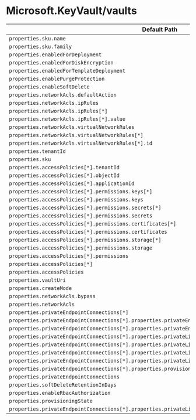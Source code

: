 # Microsoft.KeyVault/vaults

| Default Path | Alias |
|---|---|
| `properties.sku.name` | `Microsoft.KeyVault/vaults/sku.name` |
| `properties.sku.family` | `Microsoft.KeyVault/vaults/sku.family` |
| `properties.enabledForDeployment` | `Microsoft.KeyVault/vaults/enabledForDeployment` |
| `properties.enabledForDiskEncryption` | `Microsoft.KeyVault/vaults/enabledForDiskEncryption` |
| `properties.enabledForTemplateDeployment` | `Microsoft.KeyVault/vaults/enabledForTemplateDeployment` |
| `properties.enablePurgeProtection` | `Microsoft.KeyVault/vaults/enablePurgeProtection` |
| `properties.enableSoftDelete` | `Microsoft.KeyVault/vaults/enableSoftDelete` |
| `properties.networkAcls.defaultAction` | `Microsoft.KeyVault/vaults/networkAcls.defaultAction` |
| `properties.networkAcls.ipRules` | `Microsoft.KeyVault/vaults/networkAcls.ipRules` |
| `properties.networkAcls.ipRules[*]` | `Microsoft.KeyVault/vaults/networkAcls.ipRules[*]` |
| `properties.networkAcls.ipRules[*].value` | `Microsoft.KeyVault/vaults/networkAcls.ipRules[*].value` |
| `properties.networkAcls.virtualNetworkRules` | `Microsoft.KeyVault/vaults/networkAcls.virtualNetworkRules` |
| `properties.networkAcls.virtualNetworkRules[*]` | `Microsoft.KeyVault/vaults/networkAcls.virtualNetworkRules[*]` |
| `properties.networkAcls.virtualNetworkRules[*].id` | `Microsoft.KeyVault/vaults/networkAcls.virtualNetworkRules[*].id` |
| `properties.tenantId` | `Microsoft.Keyvault/vaults/tenantId` |
| `properties.sku` | `Microsoft.Keyvault/vaults/sku` |
| `properties.accessPolicies[*].tenantId` | `Microsoft.Keyvault/vaults/accessPolicies[*].tenantId` |
| `properties.accessPolicies[*].objectId` | `Microsoft.Keyvault/vaults/accessPolicies[*].objectId` |
| `properties.accessPolicies[*].applicationId` | `Microsoft.Keyvault/vaults/accessPolicies[*].applicationId` |
| `properties.accessPolicies[*].permissions.keys[*]` | `Microsoft.Keyvault/vaults/accessPolicies[*].permissions.keys[*]` |
| `properties.accessPolicies[*].permissions.keys` | `Microsoft.Keyvault/vaults/accessPolicies[*].permissions.keys` |
| `properties.accessPolicies[*].permissions.secrets[*]` | `Microsoft.Keyvault/vaults/accessPolicies[*].permissions.secrets[*]` |
| `properties.accessPolicies[*].permissions.secrets` | `Microsoft.Keyvault/vaults/accessPolicies[*].permissions.secrets` |
| `properties.accessPolicies[*].permissions.certificates[*]` | `Microsoft.Keyvault/vaults/accessPolicies[*].permissions.certificates[*]` |
| `properties.accessPolicies[*].permissions.certificates` | `Microsoft.Keyvault/vaults/accessPolicies[*].permissions.certificates` |
| `properties.accessPolicies[*].permissions.storage[*]` | `Microsoft.Keyvault/vaults/accessPolicies[*].permissions.storage[*]` |
| `properties.accessPolicies[*].permissions.storage` | `Microsoft.Keyvault/vaults/accessPolicies[*].permissions.storage` |
| `properties.accessPolicies[*].permissions` | `Microsoft.Keyvault/vaults/accessPolicies[*].permissions` |
| `properties.accessPolicies[*]` | `Microsoft.Keyvault/vaults/accessPolicies[*]` |
| `properties.accessPolicies` | `Microsoft.Keyvault/vaults/accessPolicies` |
| `properties.vaultUri` | `Microsoft.Keyvault/vaults/vaultUri` |
| `properties.createMode` | `Microsoft.Keyvault/vaults/createMode` |
| `properties.networkAcls.bypass` | `Microsoft.Keyvault/vaults/networkAcls.bypass` |
| `properties.networkAcls` | `Microsoft.Keyvault/vaults/networkAcls` |
| `properties.privateEndpointConnections[*]` | `Microsoft.KeyVault/vaults/privateEndpointConnections[*]` |
| `properties.privateEndpointConnections[*].properties.privateEndpoint` | `Microsoft.KeyVault/vaults/privateEndpointConnections[*].privateEndpoint` |
| `properties.privateEndpointConnections[*].properties.privateEndpoint.id` | `Microsoft.KeyVault/vaults/privateEndpointConnections[*].privateEndpoint.id` |
| `properties.privateEndpointConnections[*].properties.privateLinkServiceConnectionState` | `Microsoft.KeyVault/vaults/privateEndpointConnections[*].privateLinkServiceConnectionState` |
| `properties.privateEndpointConnections[*].properties.privateLinkServiceConnectionState.status` | `Microsoft.KeyVault/vaults/privateEndpointConnections[*].privateLinkServiceConnectionState.status` |
| `properties.privateEndpointConnections[*].properties.privateLinkServiceConnectionState.description` | `Microsoft.KeyVault/vaults/privateEndpointConnections[*].privateLinkServiceConnectionState.description` |
| `properties.privateEndpointConnections[*].properties.privateLinkServiceConnectionState.actionRequired` | `Microsoft.KeyVault/vaults/privateEndpointConnections[*].privateLinkServiceConnectionState.actionRequired` |
| `properties.privateEndpointConnections[*].properties.provisioningState` | `Microsoft.KeyVault/vaults/privateEndpointConnections[*].provisioningState` |
| `properties.privateEndpointConnections` | `Microsoft.KeyVault/vaults/privateEndpointConnections` |
| `properties.softDeleteRetentionInDays` | `Microsoft.KeyVault/vaults/softDeleteRetentionInDays` |
| `properties.enableRbacAuthorization` | `Microsoft.KeyVault/vaults/enableRbacAuthorization` |
| `properties.provisioningState` | `Microsoft.KeyVault/vaults/provisioningState` |
| `properties.privateEndpointConnections[*].properties.privateLinkServiceConnectionState.actionsRequired` | `Microsoft.KeyVault/vaults/privateEndpointConnections[*].privateLinkServiceConnectionState.actionsRequired` |

